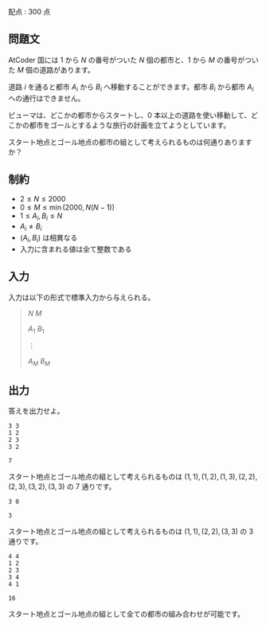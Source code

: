 配点 : $300$ 点

## 問題文

AtCoder 国には $1$ から $N$ の番号がついた $N$ 個の都市と、$1$ から $M$ の番号がついた $M$ 個の道路があります。

道路 $i$ を通ると都市 $A_i$ から $B_i$ へ移動することができます。都市 $B_i$ から都市 $A_i$ への通行はできません。

ピューマは、どこかの都市からスタートし、$0$ 本以上の道路を使い移動して、どこかの都市をゴールとするような旅行の計画を立てようとしています。

スタート地点とゴール地点の都市の組として考えられるものは何通りありますか？

## 制約

- $2 \leq N \leq 2000$
- $0 \leq M \leq \min(2000,N(N-1))$
- $1 \leq A_i,B_i \leq N$
- $A_i \neq B_i$
- $(A_i,B_i)$ は相異なる
- 入力に含まれる値は全て整数である

## 入力

入力は以下の形式で標準入力から与えられる。

> $N$ $M$
> 
> $A_1$ $B_1$
> 
> $\vdots$
> 
> $A_M$ $B_M$

## 出力

答えを出力せよ。  

```input1
3 3
1 2
2 3
3 2
```

```output1
7
```

スタート地点とゴール地点の組として考えられるものは $(1,1),(1,2),(1,3),(2,2),(2,3),(3,2),(3,3)$ の $7$ 通りです。

```input2
3 0
```

```output2
3
```

スタート地点とゴール地点の組として考えられるものは $(1,1),(2,2),(3,3)$ の $3$ 通りです。

```input3
4 4
1 2
2 3
3 4
4 1
```

```output3
16
```

スタート地点とゴール地点の組として全ての都市の組み合わせが可能です。